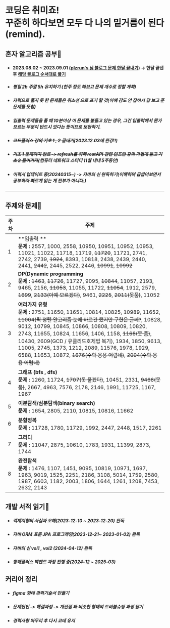 # 코딩은 취미죠! <br> 꾸준히 하다보면 모두 다 나의 밑거름이 된다(remind).


## 혼자 알고리즘 공부🚀
- #### 2023.08.02 ~ 2023.09.01 [**(plzrun's 님 블로그 문제 한달 끝내기)**](https://plzrun.tistory.com/entry/%EC%95%8C%EA%B3%A0%EB%A6%AC%EC%A6%98-%EB%AC%B8%EC%A0%9C%ED%92%80%EC%9D%B4PS-%EC%8B%9C%EC%9E%91%ED%95%98%EA%B8%B0)  ->  한달 끝낸 후 [**해당 블로그 순서대로 풀기**](https://dev-dain.tistory.com/155)
- ##### 평일 2h 주말 5h 유지하기 (한주 정도 해보고 문제 개수로 정할 계획)
- ##### 자력으로 풀지 못 한 문제들은 취소선 으로 표기 할 것(아예 감도 안 잡혀서 답 보고 푼 문제를 뜻함)
- ##### 입출력 문제들을 풀 때 10분이상 이 문제를 붙들고 있는 경우, 그건 입출력에서 뭔가 모르는 부분이 반드시 있다는 뜻이므로 보완하기.
- ##### ~~코드플러스 강의 기초 1 , 2 끝내기~~(2023.12.03에 완강!!)
- ##### ~~기초 1 문제까지 완료 -> refresh를 위해 restAPI 관련 인프런 강의 가볍게 듣고 기초 2 들어가자~~(컴퓨터 네트워크 스터디 11월 내내 5주동안)
- ##### 이력서 업데이트 중(20240315~) -> 자바의 신 완독하기(이해하며 곱씹어보면서 공부하자 빠르게 읽는 게 전부가 아니다.)

---

## 주제와 문제📖
| 주차 | 주제 |
|---|---|
| 1  |  **입출력 **  <br>**문제 :** 2557, 1000, 2558, 10950, 10951, 10952, 10953, 11021, 11022, 11718, 11719, ~~11720~~, 11721, 2741, 2742, 2739, ~~1924~~, 8393, 10818, 2438, 2439, 2440, 2441, ~~2442~~, 2445, 2522, 2446, ~~10991~~, ~~10992~~|
| 2  |  **DP(Dynamic programming** <br>**문제 :**  ~~1463~~, ~~11726~~, 11727, 9095, ~~10844~~, 11057, 2193, 9465, 2156, ~~11053~~, 11055, 11722, ~~11054~~, 1912, 2579, ~~1699~~, ~~2133(아예 모르겠다)~~, 9461, ~~2225~~, ~~2011(못품)~~, 11052|
| 3  |  **여러가지 유형** <br>**문제 :**  2751, 11650, 11651, 10814, 10825, 10989, 11652, ~~11004(퀵 정렬 알고리즘 눈에 바르긴 했지만 구현은 글쎼?~~, 10828, 9012, 10799, 10845, 10866, 10808, 10809, 10820, 2743, 11655, 10824, 11656, 1406, 1158, ~~1168(못 품)~~, 10430, 2609(GCD / 유클리드호제법 복기), 1934, 1850, 9613, 11005, 2745, 1373, 1212, 2089, 11576, 1978, 1929, 6588, 11653, 10872, ~~1676(수학 응용 어렵네)~~, ~~2004(수학 응용 어렵네)~~|
| 4  |  **그래프 (bfs , dfs)**  <br>**문제 :** 1260, 11724, ~~1707(못 풀겠다)~~, 10451, 2331, ~~9466(못 품)~~, 2667, 4963, 7576, 2178, 2146, 1991, 11725, 1167, 1967|
| 5  |  **이분탐색/삼분탐색(binary search)**  <br>**문제 :** 1654, 2805, 2110, 10815, 10816, 11662|
| 6  |  **분할정복**  <br>**문제 :** 11728, 1780, 11729, 1992, 2447, 2448, 1517, 2261|
| 7  |  **그리디**  <br>**문제 :** 11047, 2875, 10610, 1783, 1931, 11399, 2873, 1744|
| 8  |  **완전탐색**  <br>**문제 :** 1476, 1107, 1451, 9095, 10819, 10971, 1697, 1963, 9019, 1525, 2251, 2186, 3108, 5014, 1759, 2580, 1987, 6603, 1182, 2003, 1806, 1644, 1261, 1208, 7453, 2632, 2143|


## 개발 서적 읽기📖

- ##### 객체지향의 사실과 오해(2023-12-10 ~ 2023-12-20) 완독
- ##### 자바 ORM 표준 JPA 프로그래밍(2023-12-21~ 2023-01-02) 완독
- ##### 자바의 신 vol1 , vol2 (2024-04-12) 완독
- ##### 항해플러스 백엔드 과정 진행 중(2024-12 ~ 2025-03)


## 커리어 정리

- ##### figma 형태 경력기술서 만들기
- ##### 문제원인 -> 해결과정 -> 개선점 와 비슷한 형태의 트러블슈팅 과정 담기
- ##### 경력사항 마무리 후 다시 코테 유지











